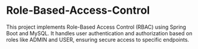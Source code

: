 # Role-Based-Access-Control
This project implements Role-Based Access Control (RBAC) using Spring Boot and MySQL. It handles user authentication and authorization based on roles like ADMIN and USER, ensuring secure access to specific endpoints.
